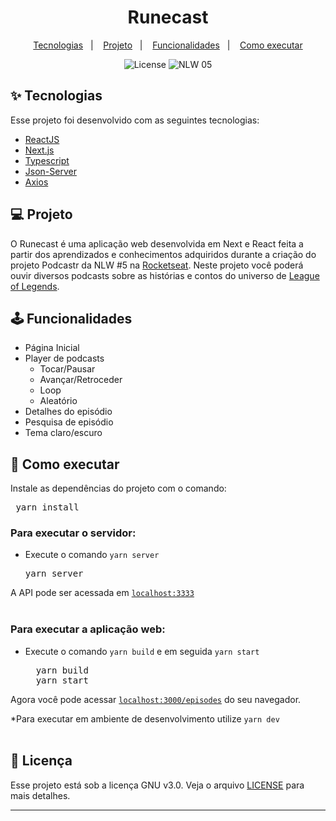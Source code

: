 <h1 align="center">Runecast</h1>

<p align="center">
  <a href="#-tecnologias">Tecnologias</a>&nbsp;&nbsp;&nbsp;|&nbsp;&nbsp;&nbsp;
  <a href="#-projeto">Projeto</a>&nbsp;&nbsp;&nbsp;|&nbsp;&nbsp;&nbsp;
  <a href="#%EF%B8%8F-funcionalidades">Funcionalidades</a>&nbsp;&nbsp;&nbsp;|&nbsp;&nbsp;&nbsp;
  <a href="#-como-executar">Como executar</a>
</p>

<p align="center">
  <img alt="License" src="https://img.shields.io/static/v1?label=license&message=GNU&color=8257E5&labelColor=000000">

 <img src="https://img.shields.io/static/v1?label=NLW&message=05&color=8257E5&labelColor=000000" alt="NLW 05" />
</p>

## ✨ Tecnologias

Esse projeto foi desenvolvido com as seguintes tecnologias:

- [ReactJS](https://pt-br.reactjs.org/)
- [Next.js](https://nextjs.org/)
- [Typescript](https://www.typescriptlang.org/)
- [Json-Server](https://github.com/typicode/json-server)
- [Axios](https://github.com/axios/axios)

## 💻 Projeto

O Runecast é uma aplicação web desenvolvida em Next e React feita a partir dos aprendizados e conhecimentos adquiridos durante a criação do projeto Podcastr da NLW #5 na [Rocketseat](https://rocketseat.com.br/). Neste projeto você poderá ouvir diversos podcasts sobre as histórias e contos do universo de [League of Legends](https://na.leagueoflegends.com/pt-br/).

## 🕹️ Funcionalidades

- Página Inicial
- Player de podcasts
  - Tocar/Pausar
  - Avançar/Retroceder
  - Loop
  - Aleatório
- Detalhes do episódio
- Pesquisa de episódio
- Tema claro/escuro

## 🚀 Como executar

Instale as dependências do projeto com o comando:

<pre> yarn install </pre>

### Para executar o servidor:

- Execute o comando `yarn server`

    <pre>yarn server</pre>

A API pode ser acessada em [`localhost:3333`](http://localhost:3333)
<br><br>

### Para executar a aplicação web:

- Execute o comando `yarn build` e em seguida `yarn start`

    <pre>  yarn build  
    yarn start</pre>

Agora você pode acessar [`localhost:3000/episodes`](http://localhost:3000/episodes) do seu navegador.

\*Para executar em ambiente de desenvolvimento utilize `yarn dev`
<br><br>

## 📄 Licença

Esse projeto está sob a licença GNU v3.0. Veja o arquivo [LICENSE](LICENSE.md) para mais detalhes.

---
